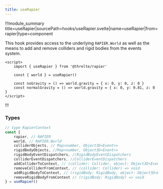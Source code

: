 ```yaml
---
title: useRapier
---
```


!!!module_summary title=useRapier|sourcePath=hooks/useRapier.svelte|name=useRapier|from=rapier|type=component

This hook provides access to the underlying `RAPIER.World` as well as the means to add and remove colliders and rigid bodies from the events system.

```svelte
<script>
	import { useRapier } from '@threlte/rapier'

	const { world } = useRapier()

	const noGravity = () => world.gravity = { x: 0, y: 0, z: 0 }
	const normalGravity = () => world.gravity = { x: 0, y: 9.81, z: 0 }
</script>
```

!!!

### Types

```ts
// type RapierContext
const {
	rapier, // RAPIER
	world, // RAPIER.World
	colliderObjects, // Map<number, Object3D<Event>>
	rigidBodyObjects, //Map<number, Object3D<Event>>
	rigidBodyEventDispatchers, //RigidBodyEventDispatchers
	colliderEventDispatchers, //ColliderEventDispatchers
	addColliderToContext, // (collider: Collider, object: Object3D<Event>, eventDispatcher: ColliderEventDispatcher) => void
	removeColliderFromContext, // (collider: Collider) => void
	addRigidBodyToContext, // (rigidBody: RigidBody, object: Object3D<Event>, eventDispatcher: RigidBodyEventDispatcher) => void
	removeRigidBodyFromContext // (rigidBody: RigidBody) => void
} = useRapier()
```
